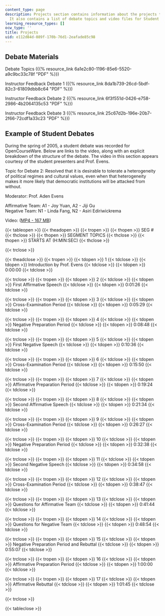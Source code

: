 ```yaml
---
content_type: page
description: Projects section contains information about the projects to be submitted.
  It also contains a list of debate topics and video files for Student Debates.
learning_resource_types: []
ocw_type: ''
title: Projects
uid: e112d84d-089f-170b-76d1-2eafade85c98
---
```


Debate Materials
----------------

Debate Topics ({{% resource_link 6a1e2c80-1196-85e6-5520-a9c9bc33c78f "PDF" %}})

Instructor Feedback Debate 1 ({{% resource_link 8da1b739-26cd-5bdf-82c3-61809dbb8c64 "PDF" %}})

Instructor Feedback Debate 2 ({{% resource_link 6f3f551d-0426-e758-2986-4b2064135c53 "PDF" %}})

Instructor Feedback Debate 3 ({{% resource_link 25c67d2b-196e-20b7-2f66-72cdf1a33c23 "PDF" %}})

Example of Student Debates
--------------------------

During the spring of 2005, a student debate was recorded for OpenCourseWare. Below are links to the video, along with an explicit breakdown of the structure of the debate. The video in this section appears courtesy of the student presenters and Prof. Evens.

Topic for Debate 2: Resolved that it is desirable to tolerate a heterogeneity of political regimes and cultural values, even when that heterogeneity makes it more likely that democratic institutions will be attacked from without.

Moderator: Prof. Aden Evens

Affirmative Team: A1 - Joy Yuan, A2 - Jiji Gu  
Negative Team: N1 - Linda Fang, N2 - Asiri Ediriwickrema

Video: ([MP4 - 167 MB](https://archive.org/download/MIT21W.747S05/ocw-c21w-747-rhetoric-220k.mp4))

{{< tableopen >}}
{{< theadopen >}}
{{< tropen >}}
{{< thopen >}}
SEG #
{{< thclose >}}
{{< thopen >}}
SEGMENT TOPICS
{{< thclose >}}
{{< thopen >}}
STARTS AT (H:MIN:SEC)
{{< thclose >}}

{{< trclose >}}

{{< theadclose >}}
{{< tropen >}}
{{< tdopen >}}
1
{{< tdclose >}}
{{< tdopen >}}
Introduction by Prof. Evens
{{< tdclose >}}
{{< tdopen >}}
0:00:00
{{< tdclose >}}

{{< trclose >}}
{{< tropen >}}
{{< tdopen >}}
2
{{< tdclose >}}
{{< tdopen >}}
First Affirmative Speech
{{< tdclose >}}
{{< tdopen >}}
0:01:26
{{< tdclose >}}

{{< trclose >}}
{{< tropen >}}
{{< tdopen >}}
3
{{< tdclose >}}
{{< tdopen >}}
Cross-Examination Period
{{< tdclose >}}
{{< tdopen >}}
0:05:29
{{< tdclose >}}

{{< trclose >}}
{{< tropen >}}
{{< tdopen >}}
4
{{< tdclose >}}
{{< tdopen >}}
Negative Preparation Period
{{< tdclose >}}
{{< tdopen >}}
0:08:48
{{< tdclose >}}

{{< trclose >}}
{{< tropen >}}
{{< tdopen >}}
5
{{< tdclose >}}
{{< tdopen >}}
First Negative Speech
{{< tdclose >}}
{{< tdopen >}}
0:10:36
{{< tdclose >}}

{{< trclose >}}
{{< tropen >}}
{{< tdopen >}}
6
{{< tdclose >}}
{{< tdopen >}}
Cross-Examination Period
{{< tdclose >}}
{{< tdopen >}}
0:15:50
{{< tdclose >}}

{{< trclose >}}
{{< tropen >}}
{{< tdopen >}}
7
{{< tdclose >}}
{{< tdopen >}}
Affirmative Preparation Period
{{< tdclose >}}
{{< tdopen >}}
0:19:24
{{< tdclose >}}

{{< trclose >}}
{{< tropen >}}
{{< tdopen >}}
8
{{< tdclose >}}
{{< tdopen >}}
Second Affirmative Speech
{{< tdclose >}}
{{< tdopen >}}
0:21:34
{{< tdclose >}}

{{< trclose >}}
{{< tropen >}}
{{< tdopen >}}
9
{{< tdclose >}}
{{< tdopen >}}
Cross-Examination Period
{{< tdclose >}}
{{< tdopen >}}
0:26:27
{{< tdclose >}}

{{< trclose >}}
{{< tropen >}}
{{< tdopen >}}
10
{{< tdclose >}}
{{< tdopen >}}
Negative Preparation Period
{{< tdclose >}}
{{< tdopen >}}
0:32:38
{{< tdclose >}}

{{< trclose >}}
{{< tropen >}}
{{< tdopen >}}
11
{{< tdclose >}}
{{< tdopen >}}
Second Negative Speech
{{< tdclose >}}
{{< tdopen >}}
0:34:58
{{< tdclose >}}

{{< trclose >}}
{{< tropen >}}
{{< tdopen >}}
12
{{< tdclose >}}
{{< tdopen >}}
Cross-Examination Period
{{< tdclose >}}
{{< tdopen >}}
0:38:47
{{< tdclose >}}

{{< trclose >}}
{{< tropen >}}
{{< tdopen >}}
13
{{< tdclose >}}
{{< tdopen >}}
Questions for Affirmative Team
{{< tdclose >}}
{{< tdopen >}}
0:41:44
{{< tdclose >}}

{{< trclose >}}
{{< tropen >}}
{{< tdopen >}}
14
{{< tdclose >}}
{{< tdopen >}}
Questions for Negative Team
{{< tdclose >}}
{{< tdopen >}}
0:48:54
{{< tdclose >}}

{{< trclose >}}
{{< tropen >}}
{{< tdopen >}}
15
{{< tdclose >}}
{{< tdopen >}}
Negative Preparation Period and Rebuttal
{{< tdclose >}}
{{< tdopen >}}
0:55:07
{{< tdclose >}}

{{< trclose >}}
{{< tropen >}}
{{< tdopen >}}
16
{{< tdclose >}}
{{< tdopen >}}
Affirmative Preparation Period
{{< tdclose >}}
{{< tdopen >}}
1:00:00
{{< tdclose >}}

{{< trclose >}}
{{< tropen >}}
{{< tdopen >}}
17
{{< tdclose >}}
{{< tdopen >}}
Affirmative Rebuttal
{{< tdclose >}}
{{< tdopen >}}
1:01:45
{{< tdclose >}}

{{< trclose >}}

{{< tableclose >}}